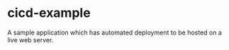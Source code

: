 # cicd-example
A sample application which has automated deployment to be hosted on a live web server. 
